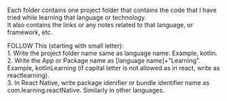 Each folder contains one project folder that contains the code that I have tried while learning that language or technology.   
It also contains the links or any notes related to that language, or framework, etc.   

FOLLOW This (starting with small letter):   
	1. Write the project folder name same as language name. Example, kotlin.   
	2. Write the App or Package name as [language name]+"Learning". Example, kotlinLearning (if capital letter is not allowed as in react, write as reactlearning).   
	3. In React Native, write package idenifier or bundle identifier name as com.learning.reactNative. Similarly in other languages.   
